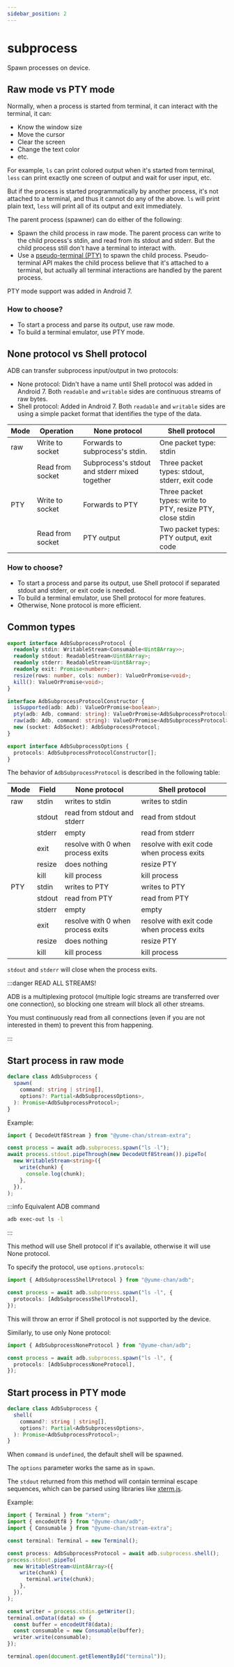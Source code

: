 ```yaml
---
sidebar_position: 2
---
```


# subprocess

Spawn processes on device.

## Raw mode vs PTY mode

Normally, when a process is started from terminal, it can interact with the terminal, it can:

- Know the window size
- Move the cursor
- Clear the screen
- Change the text color
- etc.

For example, `ls` can print colored output when it's started from terminal, `less` can print exactly one screen of output and wait for user input, etc.

But if the process is started programmatically by another process, it's not attached to a terminal, and thus it cannot do any of the above. `ls` will print plain text, `less` will print all of its output and exit immediately.

The parent process (spawner) can do either of the following:

- Spawn the child process in raw mode. The parent process can write to the child process's stdin, and read from its stdout and stderr. But the child process still don't have a terminal to interact with.
- Use a [pseudo-terminal (PTY)](https://man7.org/linux/man-pages/man7/pty.7.html) to spawn the child process. Pseudo-terminal API makes the child process believe that it's attached to a terminal, but actually all terminal interactions are handled by the parent process.

PTY mode support was added in Android 7.

### How to choose?

- To start a process and parse its output, use raw mode.
- To build a terminal emulator, use PTY mode.

## None protocol vs Shell protocol

ADB can transfer subprocess input/output in two protocols:

* None protocol: Didn't have a name until Shell protocol was added in Android 7. Both `readable` and `writable` sides are continuous streams of raw bytes.
* Shell protocol: Added in Android 7. Both `readable` and `writable` sides are using a simple packet format that identifies the type of the data.

| Mode | Operation        | None protocol                                 | Shell protocol                                            |
| ---- | ---------------- | --------------------------------------------- | --------------------------------------------------------- |
| raw  | Write to socket  | Forwards to subprocess's stdin.               | One packet type: stdin                                    |
|      | Read from socket | Subprocess's stdout and stderr mixed together | Three packet types: stdout, stderr, exit code             |
| PTY  | Write to socket  | Forwards to PTY                               | Three packet types: write to PTY, resize PTY, close stdin |
|      | Read from socket | PTY output                                    | Two packet types: PTY output, exit code                   |

### How to choose?

- To start a process and parse its output, use Shell protocol if separated stdout and stderr, or exit code is needed.
- To build a terminal emulator, use Shell protocol for more features.
- Otherwise, None protocol is more efficient.

## Common types

```ts
export interface AdbSubprocessProtocol {
  readonly stdin: WritableStream<Consumable<Uint8Array>>;
  readonly stdout: ReadableStream<Uint8Array>;
  readonly stderr: ReadableStream<Uint8Array>;
  readonly exit: Promise<number>;
  resize(rows: number, cols: number): ValueOrPromise<void>;
  kill(): ValueOrPromise<void>;
}

interface AdbSubprocessProtocolConstructor {
  isSupported(adb: Adb): ValueOrPromise<boolean>;
  pty(adb: Adb, command: string): ValueOrPromise<AdbSubprocessProtocol>;
  raw(adb: Adb, command: string): ValueOrPromise<AdbSubprocessProtocol>;
  new (socket: AdbSocket): AdbSubprocessProtocol;
}

export interface AdbSubprocessOptions {
  protocols: AdbSubprocessProtocolConstructor[];
}
```

The behavior of `AdbSubprocessProtocol` is described in the following table:

| Mode | Field  | None protocol                     | Shell protocol                            |
| ---- | ------ | --------------------------------- | ----------------------------------------- |
| raw  | stdin  | writes to stdin                   | writes to stdin                           |
|      | stdout | read from stdout and stderr       | read from stdout                          |
|      | stderr | empty                             | read from stderr                          |
|      | exit   | resolve with 0 when process exits | resolve with exit code when process exits |
|      | resize | does nothing                      | resize PTY                                |
|      | kill   | kill process                      | kill process                              |
| PTY  | stdin  | writes to PTY                     | writes to PTY                             |
|      | stdout | read from PTY                     | read from PTY                             |
|      | stderr | empty                             | empty                                     |
|      | exit   | resolve with 0 when process exits | resolve with exit code when process exits |
|      | resize | does nothing                      | resize PTY                                |
|      | kill   | kill process                      | kill process                              |

`stdout` and `stderr` will close when the process exits.

:::danger READ ALL STREAMS!

ADB is a multiplexing protocol (multiple logic streams are transferred over one connection), so blocking one stream will block all other streams.

You must continuously read from all connections (even if you are not interested in them) to prevent this from happening.

:::

## Start process in raw mode

```ts
declare class AdbSubprocess {
  spawn(
    command: string | string[],
    options?: Partial<AdbSubprocessOptions>,
  ): Promise<AdbSubprocessProtocol>;
}
```

Example:

```ts transpile
import { DecodeUtf8Stream } from "@yume-chan/stream-extra";

const process = await adb.subprocess.spawn("ls -l");
await process.stdout.pipeThrough(new DecodeUtf8Stream()).pipeTo(
  new WritableStream<string>({
    write(chunk) {
      console.log(chunk);
    },
  }),
);
```

:::info Equivalent ADB command

```sh
adb exec-out ls -l
```

:::

This method will use Shell protocol if it's available, otherwise it will use None protocol.

To specify the protocol, use `options.protocols`:

```ts transpile
import { AdbSubprocessShellProtocol } from "@yume-chan/adb";

const process = await adb.subprocess.spawn("ls -l", {
  protocols: [AdbSubprocessShellProtocol],
});
```

This will throw an error if Shell protocol is not supported by the device.

Similarly, to use only None protocol:

```ts transpile
import { AdbSubprocessNoneProtocol } from "@yume-chan/adb";

const process = await adb.subprocess.spawn("ls -l", {
  protocols: [AdbSubprocessNoneProtocol],
});
```

## Start process in PTY mode

```ts
declare class AdbSubprocess {
  shell(
    command?: string | string[],
    options?: Partial<AdbSubprocessOptions>,
  ): Promise<AdbSubprocessProtocol>;
}
```

When `command` is `undefined`, the default shell will be spawned.

The `options` parameter works the same as in `spawn`.

The `stdout` returned from this method will contain terminal escape sequences, which can be parsed using libraries like [xterm.js](https://xtermjs.org/).

Example:

```ts transpile
import { Terminal } from "xterm";
import { encodeUtf8 } from "@yume-chan/adb";
import { Consumable } from "@yume-chan/stream-extra";

const terminal: Terminal = new Terminal();

const process: AdbSubprocessProtocol = await adb.subprocess.shell();
process.stdout.pipeTo(
  new WritableStream<Uint8Array>({
    write(chunk) {
      terminal.write(chunk);
    },
  }),
);

const writer = process.stdin.getWriter();
terminal.onData((data) => {
  const buffer = encodeUtf8(data);
  const consumable = new Consumable(buffer);
  writer.write(consumable);
});

terminal.open(document.getElementById("terminal"));
```
